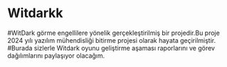 # Witdarkk
#WitDark görme engellilere yönelik gerçekleştirilmiş bir projedir.Bu proje 2024 yılı yazılım mühendisliği bitirme projesi olarak hayata geçirilmiştir.
#Burada sizlerle Witdark oyunu geliştirme aşaması raporlarını ve görev dağılımlarını paylaşıyor olacağım.

